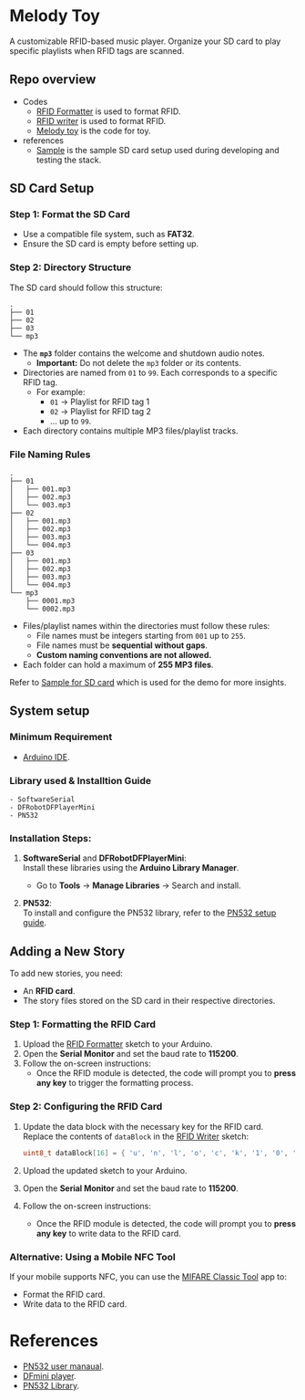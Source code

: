 # Melody Toy

A customizable RFID-based music player. Organize your SD card to play specific playlists when RFID tags are scanned.

## Repo overview

- Codes
    - [RFID Formatter](codes/format_rfid_ndef/format_rfid_ndef.ino) is used to format RFID.
    - [RFID writer](codes/rfid_write/rfid_write.ino) is used to format RFID.
    - [Melody toy](codes/melody/melody.ino) is the code for toy.
- references
    - [Sample](references/sample.zip) is the sample SD card setup used during developing and testing the stack.

## SD Card Setup

### Step 1: Format the SD Card
- Use a compatible file system, such as **FAT32**.
- Ensure the SD card is empty before setting up.

### Step 2: Directory Structure
The SD card should follow this structure:

    .
    ├── 01
    ├── 02
    ├── 03
    └── mp3

- The **`mp3`** folder contains the welcome and shutdown audio notes. 
  - **Important:** Do not delete the `mp3` folder or its contents.
- Directories are named from `01` to `99`. Each corresponds to a specific RFID tag.
   - For example:
     - `01` → Playlist for RFID tag 1
     - `02` → Playlist for RFID tag 2
     - ... up to `99`.
- Each directory contains multiple MP3 files/playlist tracks.


### File Naming Rules

    .
    ├── 01
    │   ├── 001.mp3
    │   ├── 002.mp3
    │   └── 003.mp3
    ├── 02
    │   ├── 001.mp3
    │   ├── 002.mp3
    │   ├── 003.mp3
    │   └── 004.mp3
    ├── 03
    │   ├── 001.mp3
    │   ├── 002.mp3
    │   ├── 003.mp3
    │   └── 004.mp3
    └── mp3
        ├── 0001.mp3
        └── 0002.mp3


- Files/playlist names within the directories must follow these rules:
  - File names must be integers starting from `001` up to `255`.
  - File names must be **sequential without gaps**.
  - **Custom naming conventions are not allowed.**
- Each folder can hold a maximum of **255 MP3 files**.

Refer to [Sample for SD card](references/sample.zip) which is used for the demo for more insights.


## System setup

### Minimum Requirement
- [Arduino IDE](https://www.arduino.cc/en/software).

### Library used & Installtion Guide

```
- SoftwareSerial
- DFRobotDFPlayerMini
- PN532
```
### Installation Steps:

1. **SoftwareSerial** and **DFRobotDFPlayerMini**:  
   Install these libraries using the **Arduino Library Manager**.  
   - Go to **Tools** → **Manage Libraries** → Search and install.

2. **PN532**:  
   To install and configure the PN532 library, refer to the [PN532 setup guide](https://dangerousthings.com/wp-content/uploads/PN532_Manual_V3.pdf#:~:text=Here%20we%20show%20how%20to%20read%20and%20write,open%20Serial%20monitor.%20Put%20a%20card%20on%20it%3A).


## Adding a New Story

To add new stories, you need:
- An **RFID card**.
- The story files stored on the SD card in their respective directories.


### Step 1: Formatting the RFID Card

1. Upload the [RFID Formatter](codes/format_rfid_ndef/format_rfid_ndef.ino) sketch to your Arduino.
2. Open the **Serial Monitor** and set the baud rate to **115200**.
3. Follow the on-screen instructions:
   - Once the RFID module is detected, the code will prompt you to **press any key** to trigger the formatting process.

### Step 2: Configuring the RFID Card

1. Update the data block with the necessary key for the RFID card.  
   Replace the contents of `dataBlock` in the [RFID Writer](codes/rfid_write/rfid_write.ino) sketch:

    ```c
    uint8_t dataBlock[16] = { 'u', 'n', 'l', 'o', 'c', 'k', '1', '0', '0', '0', '0', '0', '0', '0', '0', '0'};
    ```
2. Upload the updated sketch to your Arduino.
3. Open the **Serial Monitor** and set the baud rate to **115200**.
4. Follow the on-screen instructions:
   - Once the RFID module is detected, the code will prompt you to **press any key** to write data to the RFID card.


### Alternative: Using a Mobile NFC Tool

If your mobile supports NFC, you can use the [MIFARE Classic Tool](https://play.google.com/store/apps/details?id=de.syss.MifareClassicTool&hl=en-US) app to:
- Format the RFID card.
- Write data to the RFID card.

# References 
- [PN532 user manaual](https://dangerousthings.com/wp-content/uploads/PN532_Manual_V3.pdf#:~:text=Here%20we%20show%20how%20to%20read%20and%20write,open%20Serial%20monitor.%20Put%20a%20card%20on%20it%3A).
- [DFmini player](https://wiki.dfrobot.com/DFPlayer_Mini_SKU_DFR0299#target_6).
- [PN532 Library](https://github.com/elechouse/PN532).

